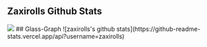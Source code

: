 ## Zaxirolls Github Stats
<img src="https://grass-graph.moshimo.works/images/zaxirolls.png">  
## Glass-Graph
![zaxirolls's github stats](https://github-readme-stats.vercel.app/api?username=zaxirolls)
